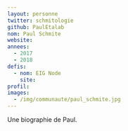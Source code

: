 ```yaml
---
layout: personne
twitter: schmitologie
github: PaulEtalab
nom: Paul Schmite
website:
annees:
  - 2017
  - 2018
defis:
  - nom: EIG Node
    site:
profil:
images:
  - /img/communaute/paul_schmite.jpg
---
```


Une biographie de Paul.
